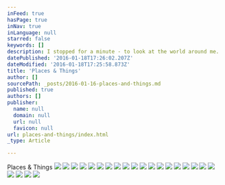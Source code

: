 ```yaml
---
inFeed: true
hasPage: true
inNav: true
inLanguage: null
starred: false
keywords: []
description: I stopped for a minute - to look at the world around me.
datePublished: '2016-01-18T17:26:02.207Z'
dateModified: '2016-01-18T17:25:58.873Z'
title: 'Places & Things'
author: []
sourcePath: _posts/2016-01-16-places-and-things.md
published: true
authors: []
publisher:
  name: null
  domain: null
  url: null
  favicon: null
url: places-and-things/index.html
_type: Article

---
```

Places & Things
![](https://the-grid-user-content.s3-us-west-2.amazonaws.com/d6f3c43a-55a7-4384-909c-26366a1328d0.png)
![](https://the-grid-user-content.s3-us-west-2.amazonaws.com/cab52720-19d6-4d62-bce9-359249ecb697.png)
![](https://the-grid-user-content.s3-us-west-2.amazonaws.com/eee7d15a-4074-4570-bdb9-5fe34790b8ae.png)
![](https://the-grid-user-content.s3-us-west-2.amazonaws.com/14e699d4-992c-4143-8a42-6220e648f8a1.png)
![](https://the-grid-user-content.s3-us-west-2.amazonaws.com/0a0ee774-ba37-47bd-b6aa-efc1876f4732.png)
![](https://the-grid-user-content.s3-us-west-2.amazonaws.com/30d4a88d-e94a-4919-a3c0-f9257a106c1f.png)
![](https://the-grid-user-content.s3-us-west-2.amazonaws.com/220b1188-6506-46e6-8a04-390b98cfe8b4.png)
![](https://the-grid-user-content.s3-us-west-2.amazonaws.com/54ef60b3-4b90-47a8-8a0e-f1776a3f33f8.png)
![](https://the-grid-user-content.s3-us-west-2.amazonaws.com/64a9dff3-515d-4110-84a3-dbdf7302ab87.png)
![](https://the-grid-user-content.s3-us-west-2.amazonaws.com/042fa3f9-32d0-4eb2-b586-fa06ee1048f7.png)
![](https://the-grid-user-content.s3-us-west-2.amazonaws.com/aa2cb1e4-c2cf-414e-9684-327bbce32248.png)
![](https://the-grid-user-content.s3-us-west-2.amazonaws.com/1885ac2a-9f52-470d-9aae-f8290f32ff46.png)
![](https://the-grid-user-content.s3-us-west-2.amazonaws.com/1d773938-d2b1-4980-a98a-8620aac91a21.png)
![](https://the-grid-user-content.s3-us-west-2.amazonaws.com/475de98f-92af-449b-a027-aca9c2d62634.png)
![](https://the-grid-user-content.s3-us-west-2.amazonaws.com/1ef7a2c2-67ce-4727-a703-a0b17014681b.png)
![](https://the-grid-user-content.s3-us-west-2.amazonaws.com/b6b26f49-4801-43fd-9298-68a152b6e126.png)
![](https://the-grid-user-content.s3-us-west-2.amazonaws.com/dfb42965-9154-4a9e-9150-3439f3373b79.png)
![](https://the-grid-user-content.s3-us-west-2.amazonaws.com/1af89c51-5e5b-4289-af7e-f58007db22b0.png)
![](https://the-grid-user-content.s3-us-west-2.amazonaws.com/14165fa0-7fb9-413f-b3f8-6f703c2099e8.png)
![](https://the-grid-user-content.s3-us-west-2.amazonaws.com/6f06c700-d2b4-4944-98e9-d4e435dbc91c.png)
![](https://the-grid-user-content.s3-us-west-2.amazonaws.com/a4722fa8-5c76-478a-aae9-33051f877867.png)
![](https://the-grid-user-content.s3-us-west-2.amazonaws.com/c348d1c6-2bf3-4591-b952-7ac121bf362a.png)
![](https://the-grid-user-content.s3-us-west-2.amazonaws.com/95243ad9-e905-4916-8a9a-2c50f3837b61.png)